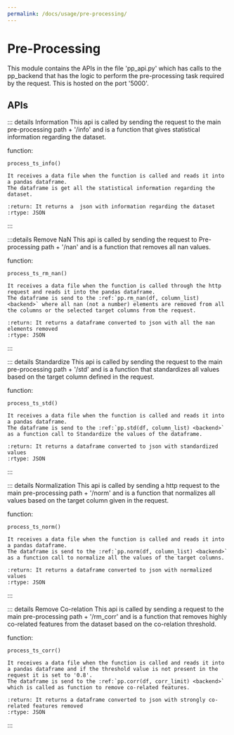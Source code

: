 ```yaml
---
permalink: /docs/usage/pre-processing/
---
```


# Pre-Processing
This module contains the APIs in the file 'pp_api.py' which has calls to the pp_backend that has the logic to perform the pre-processing task required by the request.
This is hosted on the port '5000'.

## APIs
::: details Information
This api is called by sending the request to the main pre-processing path + '/info' and is a function that gives statistical information regarding the dataset.

function: 
    
    process_ts_info()

    It receives a data file when the function is called and reads it into a pandas dataframe.
    The dataframe is get all the statistical information regarding the dataset.
    
    :return: It returns a  json with information regarding the dataset
    :rtype: JSON
:::

:::details Remove NaN
This api is called by sending the request to Pre-processing path + '/nan' and is a function that removes all nan values.

function: 

    process_ts_rm_nan()
   
    It receives a data file when the function is called through the http request and reads it into the pandas dataframe.
    The dataframe is send to the :ref:`pp.rm_nan(df, column_list) <backend>` where all nan (not a number) elements are removed from all the columns or the selected target columns from the request.

    :return: It returns a dataframe converted to json with all the nan elements removed
    :rtype: JSON
:::

::: details Standardize
This api is called by sending the request to the main pre-processing path + '/std' and is a function that standardizes all values based on the target column defined in the request.

function: 

    process_ts_std()

    It receives a data file when the function is called and reads it into a pandas dataframe.
    The dataframe is send to the :ref:`pp.std(df, column_list) <backend>` as a function call to Standardize the values of the dataframe.

    :return: It returns a dataframe converted to json with standardized values
    :rtype: JSON
:::

::: details Normalization
This api is called by sending a http request to the main pre-processing path + '/norm' and is a function that normalizes all values based on the target column given in the request.

function: 

    process_ts_norm()

    It receives a data file when the function is called and reads it into a pandas dataframe.
    The dataframe is send to the :ref:`pp.norm(df, column_list) <backend>` as a function call to normalize all the values of the target columns.

    :return: It returns a dataframe converted to json with normalized values
    :rtype: JSON
:::

::: details Remove Co-relation
This api is called by sending a request to the main pre-processing path + '/rm_corr' and is a function that removes highly co-related features from the dataset based on the co-relation threshold.

function: 

    process_ts_corr()

    It receives a data file when the function is called and reads it into a pandas dataframe and if the threshold value is not present in the request it is set to '0.8'.
    The dataframe is send to the :ref:`pp.corr(df, corr_limit) <backend>` which is called as function to remove co-related features.

    :return: It returns a dataframe converted to json with strongly co-related features removed
    :rtype: JSON
:::